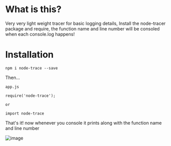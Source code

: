 # What is this?

Very very light weight tracer for basic logging details, Install the node-tracer package and require, the function name and line number will be consoled when each console.log happens!

# Installation

`npm i node-trace --save`

Then...

`app.js`
```
require('node-trace');

or

import node-trace

```

That's it! now whenever you console it prints along with the function name and line number

![image](https://user-images.githubusercontent.com/12455634/77834157-87f8fa00-7168-11ea-8d5e-71f479822b27.png)